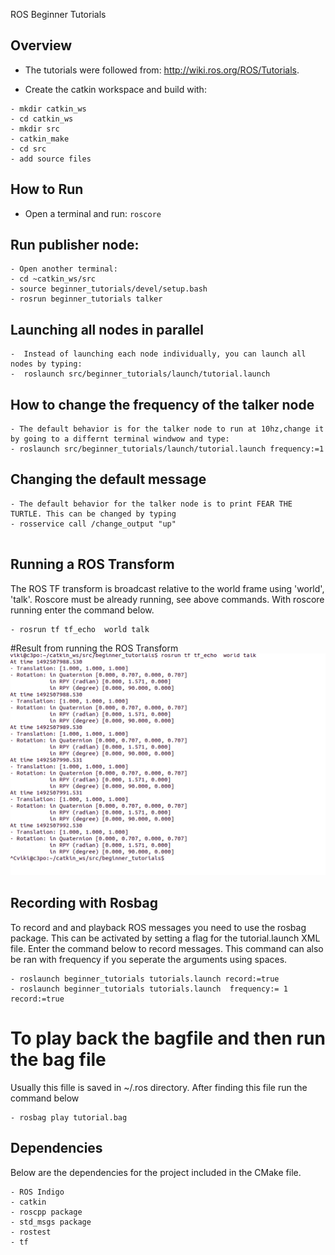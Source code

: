 ROS Beginner Tutorials 

## Overview

-  The tutorials were followed from: http://wiki.ros.org/ROS/Tutorials. 

 
- Create the catkin workspace and build with:
```
- mkdir catkin_ws
- cd catkin_ws
- mkdir src
- catkin_make
- cd src
- add source files 
```

## How to Run
- Open a terminal and run: ```roscore```

## Run publisher node:
```
- Open another terminal:
- cd ~catkin_ws/src
- source beginner_tutorials/devel/setup.bash
- rosrun beginner_tutorials talker
```
## Launching all nodes in parallel

```
-  Instead of launching each node individually, you can launch all nodes by typing:
-  roslaunch src/beginner_tutorials/launch/tutorial.launch

```
## How to change the frequency of the talker node
```
- The default behavior is for the talker node to run at 10hz,change it by going to a differnt terminal windwow and type:
- roslaunch src/beginner_tutorials/launch/tutorial.launch frequency:=1
```
## Changing the default message
```
- The default behavior for the talker node is to print FEAR THE TURTLE. This can be changed by typing
- rosservice call /change_output "up"


```
## Running a ROS Transform
The ROS TF transform is broadcast relative to the world frame using 'world', 'talk'. Roscore must be  already running, see above commands. With roscore running enter the command below.
```
- rosrun tf tf_echo  world talk
```

#Result from running the ROS Transform
![Alt text](./tf.png?raw=true "Transform Output")




## Recording with Rosbag

To record and and playback ROS messages you need to use the rosbag package. This can be activated by setting a flag for the
tutorial.launch XML file. Enter the command below to record messages. This command can also be ran with frequency if you seperate the arguments using spaces.

```
- roslaunch beginner_tutorials tutorials.launch record:=true
- roslaunch beginner_tutorials tutorials.launch  frequency:= 1 record:=true
```


# To play back the bagfile and then run the bag file
Usually this fille is saved in ~/.ros directory. After finding this file  run the command below

```
- rosbag play tutorial.bag
```

## Dependencies
Below are the dependencies for the project included in the CMake file.

```
- ROS Indigo
- catkin
- roscpp package
- std_msgs package
- rostest
- tf
```
